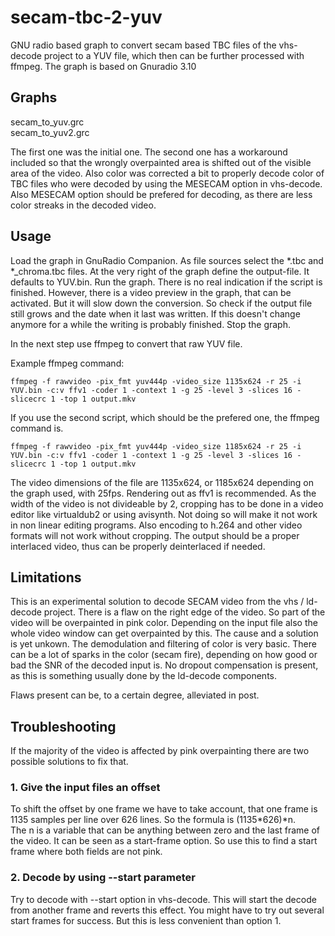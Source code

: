 # secam-tbc-2-yuv
GNU radio based graph to convert secam based TBC files of the vhs-decode project to a YUV file, which then can be further processed with ffmpeg.
The graph is based on Gnuradio 3.10

## Graphs
secam_to_yuv.grc \
secam_to_yuv2.grc

The first one was the initial one. The second one has a workaround included so that the wrongly overpainted area is shifted out of the visible area of the video. Also color was corrected a bit to properly decode color of TBC files who were decoded by using the MESECAM option in vhs-decode. Also MESECAM option should be prefered for decoding, as there are less color streaks in the decoded video.

## Usage
Load the graph in GnuRadio Companion. As file sources select the \*.tbc and \*\_chroma.tbc files. At the very right of the graph define the output-file. It defaults to YUV.bin.
Run the graph. There is no real indication if the script is finished. However, there is a video preview in the graph, that can be activated. But it will slow down the conversion. So check if the output file still grows and the date when it last was written. If this doesn't change anymore for a while the writing is probably finished. Stop the graph.

In the next step use ffmpeg to convert that raw YUV file.

Example ffmpeg command:
```
ffmpeg -f rawvideo -pix_fmt yuv444p -video_size 1135x624 -r 25 -i YUV.bin -c:v ffv1 -coder 1 -context 1 -g 25 -level 3 -slices 16 -slicecrc 1 -top 1 output.mkv
```

If you use the second script, which should be the prefered one, the ffmpeg command is.
```
ffmpeg -f rawvideo -pix_fmt yuv444p -video_size 1185x624 -r 25 -i YUV.bin -c:v ffv1 -coder 1 -context 1 -g 25 -level 3 -slices 16 -slicecrc 1 -top 1 output.mkv
```
The video dimensions of the file are 1135x624, or 1185x624 depending on the graph used, with 25fps. Rendering out as ffv1 is recommended. As the width of the video is not divideable by 2, cropping has to be done in a video editor like virtualdub2 or using avisynth. Not doing so will make it not work in non linear editing programs. Also encoding to h.264 and other video formats will not work without cropping.
The output should be a proper interlaced video, thus can be properly deinterlaced if needed.

## Limitations
This is an experimental solution to decode SECAM video from the vhs / ld-decode project. There is a flaw on the right edge of the video. So part of the video will be overpainted in pink color. Depending on the input file also the whole video window can get overpainted by this. The cause and a solution is yet unkown.
The demodulation and filtering of color is very basic. There can be a lot of sparks in the color (secam fire), depending on how good or bad the SNR of the decoded input is.
No dropout compensation is present, as this is something usually done by the ld-decode components.

Flaws present can be, to a certain degree, alleviated in post.

## Troubleshooting
If the majority of the video is affected by pink overpainting there are two possible solutions to fix that.
### 1. Give the input files an offset
To shift the offset by one frame we have to take account, that one frame is 1135 samples per line over 626 lines. So the formula is (1135*626)*n. \
The n is a variable that can be anything between zero and the last frame of the video. It can be seen as a start-frame option. So use this to find a start frame where both fields are not pink.
### 2. Decode by using --start parameter
Try to decode with --start <framenumber> option in vhs-decode. This will start the decode from another frame and reverts this effect. You might have to try out several start frames for success. But this is less convenient than option 1.
